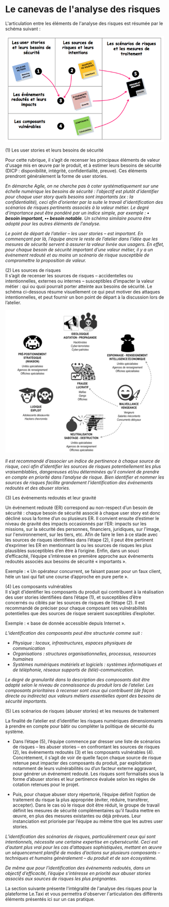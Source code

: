 # Le canevas de l'analyse des risques

L'articulation entre les éléments de l'analyse des risques est résumée par le schéma suivant :

![](/assets/canevas.png)

\(1\) Les user stories et leurs besoins de sécurité

Pour cette rubrique, il s’agit de recenser les principaux éléments de valeur d'usage mis en œuvre par le produit, et à estimer leurs besoins de sécurité \(DICP : disponibilité, intégrité, confidentialité, preuve\). Ces éléments prendront généralement la forme de user stories.

_En démarche Agile, on ne cherche pas à coter systématiquement sur une échelle numérique les besoins de sécurité : l’objectif est plutôt d’identifier pour chaque user story quels besoins sont importants \(ex : la confidentialité\), ceci afin d’orienter par la suite le travail d’identification des scénarios de risques pertinents associés à la valeur métier. Le degré d’importance peut être pondéré par un indice simple, par exemple : **• besoin important, •• besoin notable**. Un schéma similaire pourra être adopté pour les autres éléments de l'analyse._

_Le point de départ de l’atelier – les user stories – est important. En commençant par là, l’équipe ancre le reste de l’atelier dans l’idée que les mesures de sécurité servent à assurer la valeur livrée aux usagers. En effet, pour chaque besoin de sécurité important d’une valeur métier, il y a un événement redouté et au moins un scénario de risque susceptible de compromettre la proposition de valeur._

\(2\) Les sources de risques  
Il s’agit de recenser les sources de risques – accidentelles ou intentionnelles, externes ou internes – susceptibles d’impacter la valeur métier : qui ou quoi pourrait porter atteinte aux besoins de sécurité. Le schéma ci-dessous résume visuellement ce qui peut motiver des attaques intentionnelles, et peut fournir un bon point de départ à la discussion lors de l’atelier.

![](/assets/sources.png)

_Il est recommandé d’associer un indice de pertinence à chaque source de risque, ceci afin d’identifier les sources de risques potentiellement les plus vraisemblables, dangereuses et/ou déterminées qu’il convient de prendre en compte en priorité dans l’analyse de risque. Bien identifier et nommer les sources de risques facilite grandement l’identification des événements redoutés et des abuser stories._

\(3\) Les événements redoutés et leur gravité

Un événement redouté \(ER\) correspond au non-respect d’un besoin de sécurité : chaque besoin de sécurité associé à chaque user story est donc décliné sous la forme d’un ou plusieurs ER. Il convient ensuite d’estimer le niveau de gravité des impacts occasionnés par l’ER: impacts sur les missions, sur la sécurité des personnes, financiers, juridiques, sur l'image, sur l'environnement, sur les tiers, etc. Afin de faire le lien à ce stade avec les sources de risques identifiées dans l’étape \(2\), il peut être pertinent d’exprimer les ER en mentionnant la ou les sources de risques les plus plausibles susceptibles d’en être à l’origine. Enfin, dans un souci d’efficacité, l’équipe s’intéresse en première approche aux événements redoutés associés aux besoins de sécurité « importants ».

Exemple : « Un opérateur concurrent, se faisant passer pour un faux client, hèle un taxi qui fait une course d’approche en pure perte ».

\(4\) Les composants vulnérables  
Il s’agit d’identifier les composants du produit qui contribuent à la réalisation des user stories identifiées dans l’étape \(1\), et susceptibles d’être concernés ou ciblés par les sources de risques de l’étape \(2\). Il est recommandé de préciser pour chaque composant ses vulnérabilités potentielles que des sources de risque seraient susceptibles d’exploiter.

Exemple : « base de donnée accessible depuis Internet ».

_L’identification des composants peut être structurée comme suit :_

* _Physique : locaux, infrastructures, espaces physiques de communication_
* _Organisations : structures organisationnelles, processus, ressources humaines_
* _Systèmes numériques matériels et logiciels : systèmes informatiques et de téléphonie,_
  _réseaux supports de \(télé\)-communication._

_Le degré de granularité dans la description des composants doit être adapté selon le niveau de connaissance du produit lors de l’atelier. Les composants prioritaires à recenser sont ceux qui contribuent \(de façon directe ou indirecte\) aux valeurs métiers essentielles ayant des besoins de sécurité importants._

\(5\) Les scénarios de risques \(abuser stories\) et les mesures de traitement

La finalité de l’atelier est d’identifier les risques numériques dimensionnants à prendre en compte pour bâtir ou compléter la politique de sécurité du système.

* Dans l’étape \(5\), l’équipe commence par dresser une liste de scénarios de risques – les abuser stories – en confrontant les sources de risques \(2\), les événements redoutés \(3\) et les composants vulnérables \(4\). Concrètement, il s’agit de voir de quelle façon chaque source de risque retenue peut impacter des composants du produit, par exploitation notamment de leurs vulnérabilités ou d’un facteur externe aggravant, pour générer un événement redouté. Les risques sont formalisés sous la forme d’abuser stories et leur pertinence évaluée selon les règles de cotation retenues pour le projet.

* Puis, pour chaque abuser story répertorié, l’équipe définit l’option de traitement du risque la plus appropriée \(éviter, réduire, transférer, accepter\). Dans le cas où le risque doit être réduit, le groupe de travail définit les mesures de sécurité complémentaires qu'il faudra mettre en œuvre, en plus des mesures existantes ou déjà prévues. Leur instanciation est priorisée par l’équipe au même titre que les autres user stories.

_L’identification des scénarios de risques, particulièrement ceux qui sont intentionnels, nécessite une certaine expertise en cybersécurité. Ceci est d’autant plus vrai pour les cas d’attaques sophistiquées, mettant en œuvre un séquencement planifié de modes d’actions sur plusieurs composants – techniques et humains généralement – du produit et de son écosystème._

_De même que pour l’identification des événements redoutés, dans un objectif d’efficacité, l’équipe s’intéresse en priorité aux abuser stories associés aux sources de risques les plus prégnantes._

La section suivante présente l'intégralité de l'analyse des risques pour la plateforme Le.Taxi et vous permettra d'observer l'articulation des différents éléments présentés ici sur un cas pratique.

